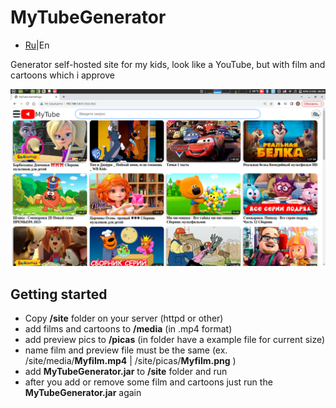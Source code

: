 # MyTubeGenerator
- [Ru](https://github.com/Alexzionx/MyTubeGenerator/blob/main/readmeRU.md)|En

Generator self-hosted site for my kids, look like a YouTube, but with film and cartoons which i approve

<p align="center">
  <img title="portainer" src='https://github.com/Alexzionx/MyTubeGenerator/blob/main/mt.png?raw=true' />
</p>

## Getting started
- Copy **/site** folder on your server (httpd or other)
- add films and cartoons to **/media** (in .mp4 format)
- add preview pics to **/picas** (in folder have a example file for current size)
- name film and preview file must be the same (ex. /site/media/**Myfilm.mp4** | /site/picas/**Myfilm.png** )
- add **MyTubeGenerator.jar** to **/site** folder and run
- after you add or remove some film and cartoons just run the **MyTubeGenerator.jar** again
